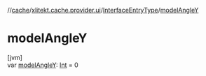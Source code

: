 //[cache](../../../index.md)/[xlitekt.cache.provider.ui](../index.md)/[InterfaceEntryType](index.md)/[modelAngleY](model-angle-y.md)

# modelAngleY

[jvm]\
var [modelAngleY](model-angle-y.md): [Int](https://kotlinlang.org/api/latest/jvm/stdlib/kotlin/-int/index.html) = 0
